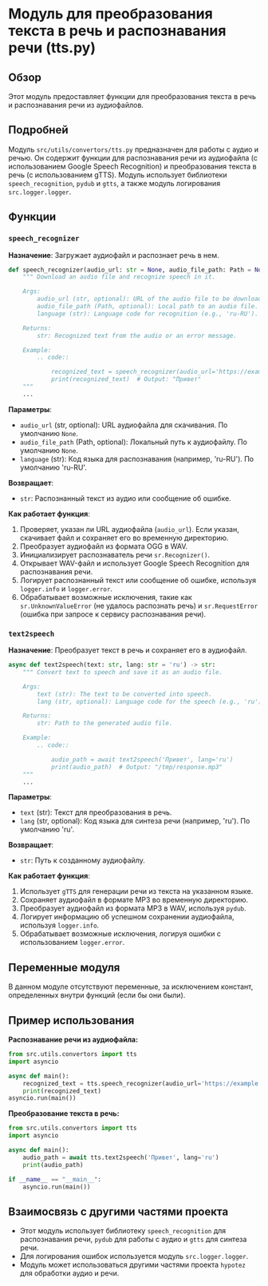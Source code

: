 # Модуль для преобразования текста в речь и распознавания речи (tts.py)

## Обзор

Этот модуль предоставляет функции для преобразования текста в речь и распознавания речи из аудиофайлов.

## Подробней

Модуль `src/utils/convertors/tts.py` предназначен для работы с аудио и речью. Он содержит функции для распознавания речи из аудиофайла (с использованием Google Speech Recognition) и преобразования текста в речь (с использованием gTTS). Модуль использует библиотеки `speech_recognition`, `pydub` и `gtts`, а также модуль логирования `src.logger.logger`.

## Функции

### `speech_recognizer`

**Назначение**: Загружает аудиофайл и распознает речь в нем.

```python
def speech_recognizer(audio_url: str = None, audio_file_path: Path = None, language: str = 'ru-RU') -> str:
    """ Download an audio file and recognize speech in it.

    Args:
        audio_url (str, optional): URL of the audio file to be downloaded. Defaults to `None`.
        audio_file_path (Path, optional): Local path to an audio file. Defaults to `None`.
        language (str): Language code for recognition (e.g., 'ru-RU'). Defaults to 'ru-RU'.

    Returns:
        str: Recognized text from the audio or an error message.

    Example:
        .. code::

            recognized_text = speech_recognizer(audio_url='https://example.com/audio.ogg')
            print(recognized_text)  # Output: "Привет"
    """
    ...
```

**Параметры**:

-   `audio_url` (str, optional): URL аудиофайла для скачивания. По умолчанию `None`.
-   `audio_file_path` (Path, optional): Локальный путь к аудиофайлу. По умолчанию `None`.
-   `language` (str): Код языка для распознавания (например, 'ru-RU'). По умолчанию 'ru-RU'.

**Возвращает**:

-   `str`: Распознанный текст из аудио или сообщение об ошибке.

**Как работает функция**:

1.  Проверяет, указан ли URL аудиофайла (`audio_url`). Если указан, скачивает файл и сохраняет его во временную директорию.
2.  Преобразует аудиофайл из формата OGG в WAV.
3.  Инициализирует распознаватель речи `sr.Recognizer()`.
4.  Открывает WAV-файл и использует Google Speech Recognition для распознавания речи.
5.  Логирует распознанный текст или сообщение об ошибке, используя `logger.info` и `logger.error`.
6.  Обрабатывает возможные исключения, такие как `sr.UnknownValueError` (не удалось распознать речь) и `sr.RequestError` (ошибка при запросе к сервису распознавания речи).

### `text2speech`

**Назначение**: Преобразует текст в речь и сохраняет его в аудиофайл.

```python
async def text2speech(text: str, lang: str = 'ru') -> str:
    """ Convert text to speech and save it as an audio file.

    Args:
        text (str): The text to be converted into speech.
        lang (str, optional): Language code for the speech (e.g., 'ru'). Defaults to 'ru'.

    Returns:
        str: Path to the generated audio file.

    Example:
        .. code::

            audio_path = await text2speech('Привет', lang='ru')
            print(audio_path)  # Output: "/tmp/response.mp3"
    """
    ...
```

**Параметры**:

-   `text` (str): Текст для преобразования в речь.
-   `lang` (str, optional): Код языка для синтеза речи (например, 'ru'). По умолчанию 'ru'.

**Возвращает**:

-   `str`: Путь к созданному аудиофайлу.

**Как работает функция**:

1.  Использует `gTTS` для генерации речи из текста на указанном языке.
2.  Сохраняет аудиофайл в формате MP3 во временную директорию.
3.  Преобразует аудиофайл из формата MP3 в WAV, используя `pydub`.
4.  Логирует информацию об успешном сохранении аудиофайла, используя `logger.info`.
5.  Обрабатывает возможные исключения, логируя ошибки с использованием `logger.error`.

## Переменные модуля

В данном модуле отсутствуют переменные, за исключением констант, определенных внутри функций (если бы они были).

## Пример использования

**Распознавание речи из аудиофайла:**

```python
from src.utils.convertors import tts
import asyncio

async def main():
    recognized_text = tts.speech_recognizer(audio_url='https://example.com/audio.ogg', language='ru-RU')
    print(recognized_text)
asyncio.run(main())
```

**Преобразование текста в речь:**

```python
from src.utils.convertors import tts
import asyncio

async def main():
    audio_path = await tts.text2speech('Привет', lang='ru')
    print(audio_path)

if __name__ == "__main__":
    asyncio.run(main())
```

## Взаимосвязь с другими частями проекта

-   Этот модуль использует библиотеку `speech_recognition` для распознавания речи, `pydub` для работы с аудио и `gtts` для синтеза речи.
-   Для логирования ошибок используется модуль `src.logger.logger`.
-   Модуль может использоваться другими частями проекта `hypotez` для обработки аудио и речи.